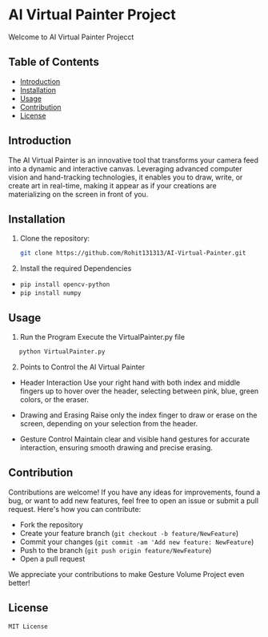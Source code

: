 # AI Virtual Painter Project

Welcome to AI Virtual Painter Projecct

## Table of Contents

- [Introduction](#introduction)
- [Installation](#installation)
- [Usage](#usage)
- [Contribution](#contribution)
- [License](#license)

## Introduction

The AI Virtual Painter is an innovative tool that transforms your camera feed into a dynamic and interactive canvas. Leveraging advanced computer vision and hand-tracking technologies, it enables you to draw, write, or create art in real-time, making it appear as if your creations are materializing on the screen in front of you.

## Installation

1. Clone the repository:
   ```bash
   git clone https://github.com/Rohit131313/AI-Virtual-Painter.git

2. Install the required Dependencies
- `pip install opencv-python`
- `pip install numpy`

## Usage
1. Run the Program
Execute the VirtualPainter.py file
```python
   python VirtualPainter.py
```
2. Points to Control the AI Virtual Painter
- Header Interaction
 Use your right hand with both index and middle fingers up to hover over the header, selecting between pink, blue, green colors, or the eraser.

- Drawing and Erasing
Raise only the index finger to draw or erase on the screen, depending on your selection from the header.

- Gesture Control 
Maintain clear and visible hand gestures for accurate interaction, ensuring smooth drawing and precise erasing.

## Contribution
Contributions are welcome! If you have any ideas for improvements, found a bug, or want to add new features, feel free to open an issue or submit a pull request. Here's how you can contribute:

- Fork the repository
- Create your feature branch (`git checkout -b feature/NewFeature`)
- Commit your changes (`git commit -am 'Add new feature: NewFeature`)
- Push to the branch (`git push origin feature/NewFeature`)
- Open a pull request

We appreciate your contributions to make Gesture Volume Project even better!

## License
`MIT License`